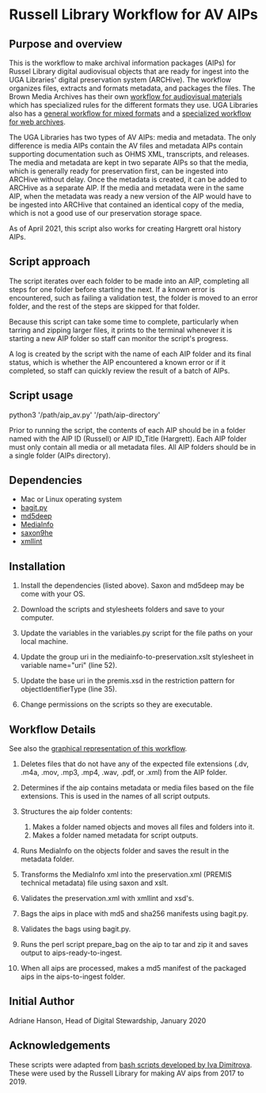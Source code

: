 # Russell Library Workflow for AV AIPs

## Purpose and overview
This is the workflow to make archival information packages (AIPs) for Russel Library digital audiovisual objects that are ready for ingest into the UGA Libraries' digital preservation system (ARCHive). The workflow organizes files, extracts and formats metadata, and packages the files. The Brown Media Archives has their own [workflow for audiovisual materials](https://github.com/uga-libraries/av-aip) which has specialized rules for the different formats they use. UGA Libraries also has a [general workflow for mixed formats](https://github.com/uga-libraries/general-aip) and a [specialized workflow for web archives](https://github.com/uga-libraries/web-aip).

The UGA Libraries has two types of AV AIPs: media and  metadata. The only difference is media AIPs contain the AV files and metadata AIPs contain supporting documentation such as OHMS XML, transcripts, and releases. The media and metadata are kept in two separate AIPs so that the media, which is generally ready for preservation first, can be ingested into ARCHive without delay. Once the metadata is created, it can be added to ARCHive as a separate AIP. If the media and metadata were in the same AIP, when the metadata was ready a new version of the AIP would have to be ingested into ARCHive that contained an identical copy of the media, which is not a good use of our preservation storage space.

As of April 2021, this script also works for creating Hargrett oral history AIPs.

## Script approach
The script iterates over each folder to be made into an AIP, completing all steps for one folder before starting the next. If a known error is encountered, such as failing a validation test, the folder is moved to an error folder, and the rest of the steps are skipped for that folder.

Because this script can take some time to complete, particularly when tarring and zipping larger files, it prints to the terminal whenever it is starting a new AIP folder so staff can monitor the script's progress.

A log is created by the script with the name of each AIP folder and its final status, which is whether the AIP encountered a known error or if it completed, so staff can quickly review the result of a batch of AIPs.

## Script usage
python3 '/path/aip_av.py' '/path/aip-directory'

Prior to running the script, the contents of each AIP should be in a folder named with the AIP ID (Russell) or AIP ID_Title (Hargrett). Each AIP folder must only contain all media or all metadata files. All AIP folders should be in a single folder (AIPs directory).

## Dependencies
* Mac or Linux operating system
* [bagit.py](https://github.com/LibraryOfCongress/bagit-python)
* [md5deep](https://github.com/jessek/hashdeep)
* [MediaInfo](https://mediaarea.net/en/MediaInfo)
* [saxon9he](http://saxon.sourceforge.net/)
* [xmllint](http://xmlsoft.org/xmllint.html)

## Installation
1. Install the dependencies (listed above). Saxon and md5deep may be come with your OS.


2. Download the scripts and stylesheets folders and save to your computer.
3. Update the variables in the variables.py script for the file paths on your local machine.
4. Update the group uri in the mediainfo-to-preservation.xslt stylesheet in variable name="uri" (line 52). 
5. Update the base uri in the premis.xsd in the restriction pattern for objectIdentifierType (line 35).
5. Change permissions on the scripts so they are executable.

## Workflow Details

See also the [graphical representation of this workflow](https://github.com/uga-libraries/av-aip_russell/blob/master/Russell%20AV%20Preservation%20Script%20Flow%20Diagram.png).

1. Deletes files that do not have any of the expected file extensions (.dv, .m4a, .mov, .mp3, .mp4, .wav, .pdf, or .xml) from the AIP folder.


2. Determines if the aip contains metadata or media files based on the file extensions. This is used in the names of all script outputs.
3. Structures the aip folder contents:
    1. Makes a folder named objects and moves all files and folders into it.
    2. Makes a folder named metadata for script outputs. 
4. Runs MediaInfo on the objects folder and saves the result in the metadata folder.
5. Transforms the MediaInfo xml into the preservation.xml (PREMIS technical metadata) file using saxon and xslt.
6. Validates the preservation.xml with xmllint and xsd's.
7. Bags the aips in place with md5 and sha256 manifests using bagit.py.
8. Validates the bags using bagit.py.
9. Runs the perl script prepare_bag on the aip to tar and zip it and saves output to aips-ready-to-ingest.
10. When all aips are processed, makes a md5 manifest of the packaged aips in the aips-to-ingest folder.

## Initial Author
Adriane Hanson, Head of Digital Stewardship, January 2020

## Acknowledgements
These scripts were adapted from [bash scripts developed by Iva Dimitrova](https://github.com/uga-libraries/aip-mac-bash-mediainfo). These were used by the Russell Library for making AV aips from 2017 to 2019.
